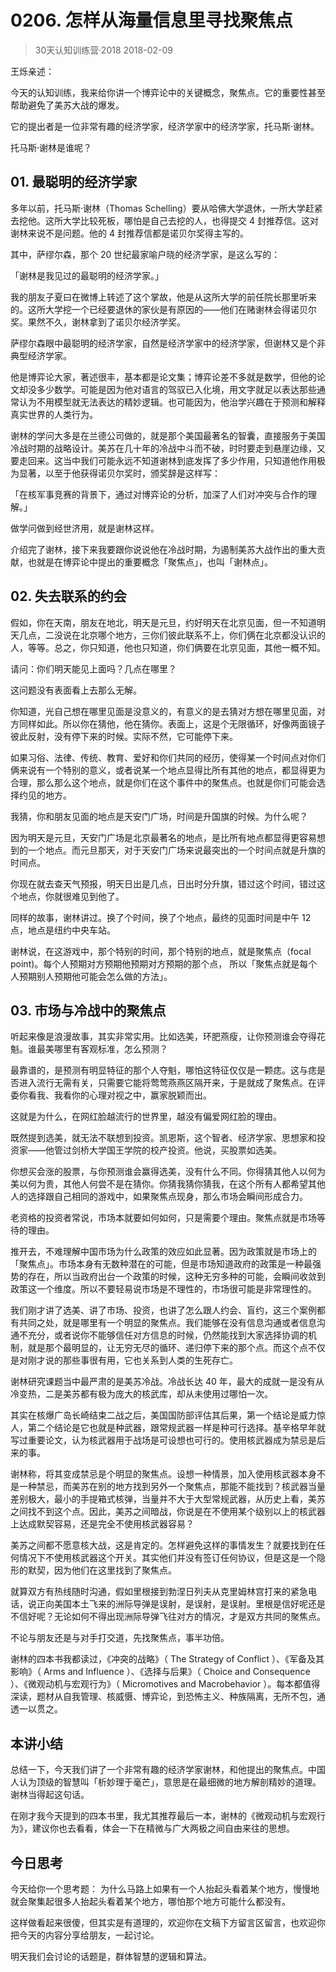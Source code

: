 # 0206. 怎样从海量信息里寻找聚焦点
> 30天认知训练营·2018
2018-02-09

王烁亲述：

今天的认知训练，我来给你讲一个博弈论中的关键概念，聚焦点。它的重要性甚至帮助避免了美苏大战的爆发。

它的提出者是一位非常有趣的经济学家，经济学家中的经济学家，托马斯·谢林。

托马斯·谢林是谁呢？

## 01. 最聪明的经济学家

多年以前，托马斯·谢林（Thomas Schelling）要从哈佛大学退休，一所大学赶紧去挖他。这所大学比较死板，哪怕是自己去挖的人，也得提交 4 封推荐信。这对谢林来说不是问题。他的 4 封推荐信都是诺贝尔奖得主写的。

其中，萨缪尔森，那个 20 世纪最家喻户晓的经济学家，是这么写的：

「谢林是我见过的最聪明的经济学家。」

我的朋友子夏曰在微博上转述了这个掌故，他是从这所大学的前任院长那里听来的。这所大学挖一个已经要退休的家伙是有原因的——他们在赌谢林会得诺贝尔奖。果然不久，谢林拿到了诺贝尔经济学奖。

萨缪尔森眼中最聪明的经济学家，自然是经济学家中的经济学家，但谢林又是个非典型经济学家。

他是博弈论大家，著述很丰，基本都是论文集；博弈论差不多就是数学，但他的论文却没多少数学。可能是因为他对语言的驾驭已入化境，用文字就足以表达那些通常认为不用模型就无法表达的精妙逻辑。也可能因为，他治学兴趣在于预测和解释真实世界的人类行为。

谢林的学问大多是在兰德公司做的，就是那个美国最著名的智囊，直接服务于美国冷战时期的战略设计。美苏在几十年的冷战中斗而不破，时时要走到悬崖边缘，又要走回来。这当中我们可能永远不知道谢林到底发挥了多少作用，只知道他作用极为显著，以至于他获得诺贝尔奖时，颁奖辞是这样写：

「在核军事竞赛的背景下，通过对博弈论的分析，加深了人们对冲突与合作的理解。」

做学问做到经世济用，就是谢林这样。

介绍完了谢林，接下来我要跟你说说他在冷战时期，为遏制美苏大战作出的重大贡献，也就是在博弈论中提出的重要概念「聚焦点」，也叫「谢林点」。

## 02. 失去联系的约会

假如，你在天南，朋友在地北，明天是元旦，约好明天在北京见面，但一不知道明天几点，二没说在北京哪个地方，三你们彼此联系不上，你们俩在北京都没认识的人，等等。总之，你只知道，他也只知道，你们俩要在北京见面，其他一概不知。

请问：你们明天能见上面吗？几点在哪里？

这问题没有表面看上去那么无解。

你知道，光自己想在哪里见面是没意义的，有意义的是去猜对方想在哪里见面，对方同样如此。所以你在猜他，他在猜你。表面上，这是个无限循环，好像两面镜子彼此反射，没有停下来的时候。实际不然，它可能停下来。

如果习俗、法律、传统、教育、爱好和你们共同的经历，使得某一个时间点对你们俩来说有一个特别的意义，或者说某一个地点显得比所有其他的地点，都显得更为合理，那么那么这个地点，就是你们在这个事件中的聚焦点。也就是你们可能会选择约见的地方。

我猜，你和朋友见面的地点是天安门广场，时间是升国旗的时候。为什么呢？

因为明天是元旦，天安门广场是北京最著名的地点，是比所有地点都显得更容易想到的一个地点。而元旦那天，对于天安门广场来说最突出的一个时间点就是升旗的时间点。

你现在就去查天气预报，明天日出是几点，日出时分升旗，错过这个时间，错过这个地点，你就很难见到他了。

同样的故事，谢林讲过。换了个时间，换了个地点，最终的见面时间是中午 12 点，地点是纽约中央车站。

谢林说，在这游戏中，那个特别的时间，那个特别的地点，就是聚焦点（focal point)。每个人预期对方预期他预期对方预期的那个点， 所以「聚焦点就是每个人预期别人预期他可能会怎么做的方法」。

## 03. 市场与冷战中的聚焦点

听起来像是浪漫故事，其实非常实用。比如选美，环肥燕瘦，让你预测谁会夺得花魁。谁最美哪里有客观标准，怎么预测？

最靠谱的，是预测有明显特征的那个人夺魁，哪怕这特征仅仅是一颗痣。这与痣是否进入流行无需有关，只需要它能将莺莺燕燕区隔开来，于是就成了聚焦点。在评委你看我、我看你的心理对视之中，赢家脱颖而出。

这就是为什么，在网红脸越流行的世界里，越没有偏爱网红脸的理由。

既然提到选美，就无法不联想到投资。凯恩斯，这个智者、经济学家、思想家和投资家——他管过剑桥大学国王学院的校产投资。他说，买股票如选美。

你想买会涨的股票，与你预测谁会赢得选美，没有什么不同。你得猜其他人以何为美以何为贵，其他人何尝不是在猜你。你猜我猜你猜我，在这个所有人都希望其他人的选择跟自己相同的游戏中，如果聚焦点现身，那么市场会瞬间形成合力。

老资格的投资者常说，市场本就要如何如何，只是需要个理由。聚焦点就是市场等待的理由。

推开去，不难理解中国市场为什么政策的效应如此显著。因为政策就是市场上的「聚焦点」。市场本身有无数种潜在的可能，但是市场知道政府的政策是一种最强势的存在，所以当政府出台一个政策的时候，这种无穷多种的可能，会瞬间收敛到政策这一个维度。所以不要轻易说市场是不理性的，市场很可能是非常理性的。

我们刚才讲了选美、讲了市场、投资，也讲了怎么跟人约会、盲约，这三个案例都有共同之处，就是哪里有一个明显的聚焦点。我们能够在没有信息沟通或者信息沟通不充分，或者说你不能够信任对方信息的时候，仍然能找到大家选择协调的机制，就是那个最明显的，让无穷无尽的循环、递归停下来的那个点。而这个点不仅是对刚才说的那些事很有用，它也关系到人类的生死存亡。

谢林研究课题当中最严肃的是美苏冷战。冷战长达 40 年，最大的成就一是没有从冷变热，二是美苏都有极为庞大的核武库，却从未使用过哪怕一次。

其实在核爆广岛长崎结束二战之后，美国国防部评估其后果，第一个结论是威力惊人，第二个结论是它也就是种武器，跟常规武器一样是种可行选择。基辛格早年就写过重要论文，认为核武器用于战场是可设想也可行的。使用核武器成为禁忌是后来的事。

谢林称，将其变成禁忌是个明显的聚焦点。设想一种情景，加入使用核武器本身不是一种禁忌，而美苏在别的地方找到另外一个聚焦点，那能不能找到？核武器当量差别极大，最小的手提箱式核弹，当量并不大于大型常规武器，从历史上看，美苏之间找不到这个点。因此，美苏之间暗战，你说是在不使用某个级别以上的核武器上达成默契容易，还是完全不使用核武器容易？

美苏之间都不愿意核大战，这是肯定的。怎样避免这样的事情发生？就要找到在任何情况下不使用核武器这个开关。其实他们并没有签订任何协议，但是这是一个隐形的默契，因为他们在这里找到了聚焦点。

就算双方有热线随时沟通，假如里根接到勃涅日列夫从克里姆林宫打来的紧急电话，说正向美国本土飞来的洲际导弹是误射，是误射，是误射。里根是信好呢还是不信好呢？无论如何不得出现洲际导弹飞往对方的情况，才是双方共同的聚焦点。

不论与朋友还是与对手打交道，先找聚焦点，事半功倍。

谢林的四本书我都读过，《冲突的战略》（ The Strategy of Conflict ）、《军备及其影响》（ Arms and Influence ）、《选择与后果》（ Choice and Consequence ）、《微观动机与宏观行为》（ Micromotives and Macrobehavior ）。每本都值得深读，题材从自我管理、核威慑、博弈论，到恐怖主义、种族隔离，无所不包，通透一以贯之。

## 本讲小结

总结一下，今天我们讲了一个非常有趣的经济学家谢林，和他提出的聚焦点。中国人认为顶级的智慧叫「析妙理于毫芒」，意思是在最细微的地方解剖精妙的道理。谢林当得起这句话。

在刚才我今天提到的四本书里，我尤其推荐最后一本，谢林的《微观动机与宏观行为》，建议你也去看看，体会一下在精微与广大两极之间自由来往的思想。

## 今日思考

今天给你一个思考题： 为什么马路上如果有一个人抬起头看着某个地方，慢慢地就会聚集起很多人抬起头看着某个地方，哪怕那个地方可能什么都没有。

这样做看起来很傻，但其实是有道理的，欢迎你在文稿下方留言区留言，也欢迎你把今天的内容分享给朋友，一起讨论。

明天我们会讨论的话题是，群体智慧的逻辑和算法。


